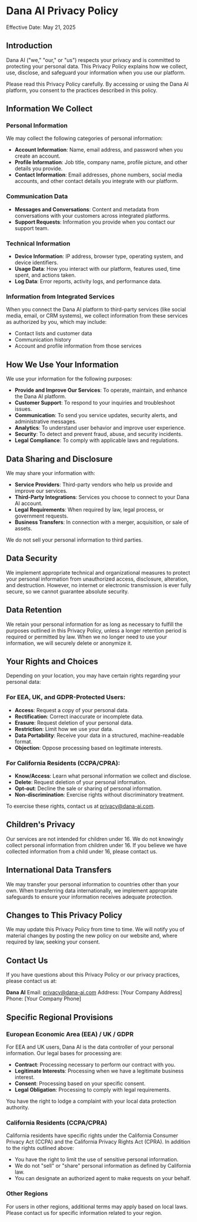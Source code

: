 # Dana AI Privacy Policy

Effective Date: May 21, 2025

## Introduction

Dana AI ("we," "our," or "us") respects your privacy and is committed to protecting your personal data. This Privacy Policy explains how we collect, use, disclose, and safeguard your information when you use our platform.

Please read this Privacy Policy carefully. By accessing or using the Dana AI platform, you consent to the practices described in this policy.

## Information We Collect

### Personal Information

We may collect the following categories of personal information:

- **Account Information**: Name, email address, and password when you create an account.
- **Profile Information**: Job title, company name, profile picture, and other details you provide.
- **Contact Information**: Email addresses, phone numbers, social media accounts, and other contact details you integrate with our platform.

### Communication Data

- **Messages and Conversations**: Content and metadata from conversations with your customers across integrated platforms.
- **Support Requests**: Information you provide when you contact our support team.

### Technical Information

- **Device Information**: IP address, browser type, operating system, and device identifiers.
- **Usage Data**: How you interact with our platform, features used, time spent, and actions taken.
- **Log Data**: Error reports, activity logs, and performance data.

### Information from Integrated Services

When you connect the Dana AI platform to third-party services (like social media, email, or CRM systems), we collect information from these services as authorized by you, which may include:

- Contact lists and customer data
- Communication history
- Account and profile information from those services

## How We Use Your Information

We use your information for the following purposes:

- **Provide and Improve Our Services**: To operate, maintain, and enhance the Dana AI platform.
- **Customer Support**: To respond to your inquiries and troubleshoot issues.
- **Communication**: To send you service updates, security alerts, and administrative messages.
- **Analytics**: To understand user behavior and improve user experience.
- **Security**: To detect and prevent fraud, abuse, and security incidents.
- **Legal Compliance**: To comply with applicable laws and regulations.

## Data Sharing and Disclosure

We may share your information with:

- **Service Providers**: Third-party vendors who help us provide and improve our services.
- **Third-Party Integrations**: Services you choose to connect to your Dana AI account.
- **Legal Requirements**: When required by law, legal process, or government requests.
- **Business Transfers**: In connection with a merger, acquisition, or sale of assets.

We do not sell your personal information to third parties.

## Data Security

We implement appropriate technical and organizational measures to protect your personal information from unauthorized access, disclosure, alteration, and destruction. However, no internet or electronic transmission is ever fully secure, so we cannot guarantee absolute security.

## Data Retention

We retain your personal information for as long as necessary to fulfill the purposes outlined in this Privacy Policy, unless a longer retention period is required or permitted by law. When we no longer need to use your information, we will securely delete or anonymize it.

## Your Rights and Choices

Depending on your location, you may have certain rights regarding your personal data:

### For EEA, UK, and GDPR-Protected Users:

- **Access**: Request a copy of your personal data.
- **Rectification**: Correct inaccurate or incomplete data.
- **Erasure**: Request deletion of your personal data.
- **Restriction**: Limit how we use your data.
- **Data Portability**: Receive your data in a structured, machine-readable format.
- **Objection**: Oppose processing based on legitimate interests.

### For California Residents (CCPA/CPRA):

- **Know/Access**: Learn what personal information we collect and disclose.
- **Delete**: Request deletion of your personal information.
- **Opt-out**: Decline the sale or sharing of personal information.
- **Non-discrimination**: Exercise rights without discriminatory treatment.

To exercise these rights, contact us at privacy@dana-ai.com.

## Children's Privacy

Our services are not intended for children under 16. We do not knowingly collect personal information from children under 16. If you believe we have collected information from a child under 16, please contact us.

## International Data Transfers

We may transfer your personal information to countries other than your own. When transferring data internationally, we implement appropriate safeguards to ensure your information receives adequate protection.

## Changes to This Privacy Policy

We may update this Privacy Policy from time to time. We will notify you of material changes by posting the new policy on our website and, where required by law, seeking your consent.

## Contact Us

If you have questions about this Privacy Policy or our privacy practices, please contact us at:

**Dana AI**
Email: privacy@dana-ai.com
Address: [Your Company Address]
Phone: [Your Company Phone]

## Specific Regional Provisions

### European Economic Area (EEA) / UK / GDPR

For EEA and UK users, Dana AI is the data controller of your personal information. Our legal bases for processing are:

- **Contract**: Processing necessary to perform our contract with you.
- **Legitimate Interests**: Processing when we have a legitimate business interest.
- **Consent**: Processing based on your specific consent.
- **Legal Obligation**: Processing to comply with legal requirements.

You have the right to lodge a complaint with your local data protection authority.

### California Residents (CCPA/CPRA)

California residents have specific rights under the California Consumer Privacy Act (CCPA) and the California Privacy Rights Act (CPRA). In addition to the rights outlined above:

- You have the right to limit the use of sensitive personal information.
- We do not "sell" or "share" personal information as defined by California law.
- You can designate an authorized agent to make requests on your behalf.

### Other Regions

For users in other regions, additional terms may apply based on local laws. Please contact us for specific information related to your region.
